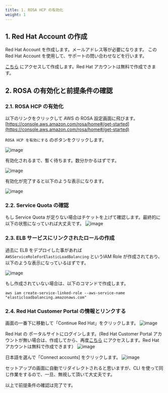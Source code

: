 ```yaml
---
title: 1. ROSA HCP の有効化
weight: 1
---
```

## 1. Red Hat Account の作成

Red Hat Account を作成します。メールアドレス等が必要になります。
この Red Hat Account を使用して、サポートの問い合わせなどを行います。

[こちら](https://console.redhat.com/connect/aws) にアクセスして作成します。Red Hat アカウントは無料で作成できます。


## 2. ROSA の有効化と前提条件の確認

### 2.1. ROSA HCP の有効化
以下のリンクをクリックして AWS の ROSA 設定画面に飛びます。  
[https://console.aws.amazon.com/rosa/home#/get-started](https://console.aws.amazon.com/rosa/home#/get-started)

`ROSA HCP を有効にする` のボタンをクリックします。

![image](https://github.com/yuhkih/rosa-hcp-workshop/assets/8530492/0c4152d4-c51a-40c2-9440-bc89cfaaf03e)

有効化されるまで、暫く待ちます。数分かかるはずです。

![image](https://github.com/yuhkih/rosa-hcp-workshop/assets/8530492/7eee2757-c526-4e28-8666-d5f4b4fce290)

有効化が完了すると以下のような表示になります。

![image](https://github.com/yuhkih/rosa-hcp-workshop/assets/8530492/29a2de09-8041-46a1-9852-34b2bd52709c)

### 2.2. Service Quota の確認

もし Service Quota が足りない場合はチケットを上げて確認します。最終的に以下の状態になっていれば大丈夫です。
![image](https://github.com/yuhkih/rosa-hcp-workshop/assets/8530492/41b134f4-8cbc-48bc-b023-104082d3550b)

### 2.3. ELB サービスにリンクされたロールの作成

過去に ELB をデプロイした事があれば `AWSServiceRoleForElasticLoadBalancing` というIAM Role が作成されており、以下のような表示になっているはずです。

![image](https://github.com/yuhkih/rosa-hcp-workshop/assets/8530492/35975e14-6847-4b9a-b36e-b52295f0891d)

もし作成されていない場合は、以下のコマンドで作成します。

```tpl
aws iam create-service-linked-role --aws-service-name "elasticloadbalancing.amazonaws.com"
```
### 2.4. Red Hat Customer Portal の情報とリンクする

画面の一番下に移動して「Continue Red Hat」をクリックします。
![image](https://github.com/yuhkih/rosa-hcp-workshop/assets/8530492/87d5a503-7a0a-4a51-9c08-0aa7ad2dc026)

Red Hat の ポータルサイトにログインします。(Red Hat Customer Portal アカウントが無い場合は、作成してから、再度[こちら](https://console.redhat.com/connect/aws) にアクセスします。Red Hat アカウントは無料で作成できます）
![image](https://github.com/yuhkih/rosa-hcp-workshop/assets/8530492/565e0b8d-eada-4d52-a1c3-16c58bae93fa)

日本語を選んで「Connect accounts] をクリックします。
![image](https://github.com/yuhkih/rosa-hcp-workshop/assets/8530492/2148e419-4753-421b-a572-bcefc2660df3)

セットアップの画面に自動でリダイレクトされると思いますが、CLI を使って同じ作業をするので、一旦、無視して頂いて大丈夫です。

以上で前提条件の確認は完了です。


